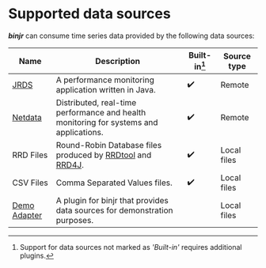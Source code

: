# Supported data sources

***binjr*** can consume time series data provided by the following data sources:


|Name   | Description | Built-in[^1] | Source type  |
|-------|-------------|---------|--------------|
| [JRDS](https://github.com/fbacchella/jrds)      | A performance monitoring application written in Java. | :heavy_check_mark: | Remote |
| [Netdata](https://www.netdata.cloud)   | Distributed, real-time performance and health monitoring for systems and applications. | :heavy_check_mark: | Remote |
| RRD Files | Round-Robin Database files produced by [RRDtool](https://oss.oetiker.ch/rrdtool/) and [RRD4J](https://github.com/rrd4j/rrd4j). | :heavy_check_mark: | Local files | 
| CSV Files | Comma Separated Values files. | :heavy_check_mark: | Local files | 
|[Demo Adapter](https://github.com/binjr/binjr-adapter-demo) |A plugin for binjr that provides data sources for demonstration purposes.| |Local files |


[^1]: Support for data sources not marked as *'Built-in'* requires additional plugins.